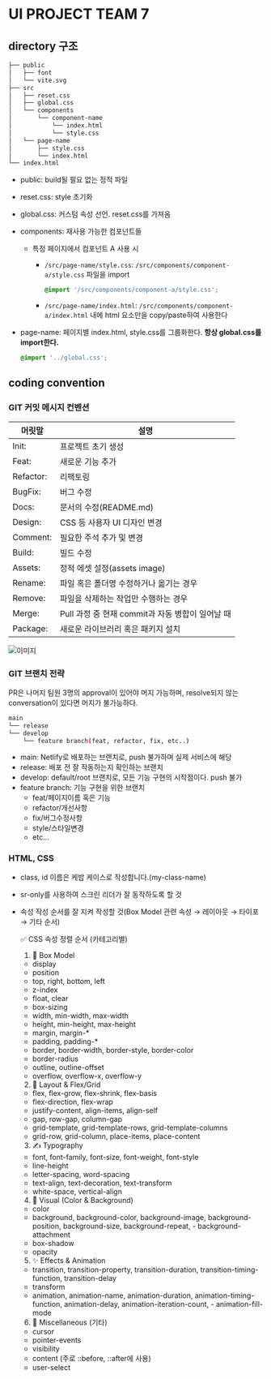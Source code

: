 # UI PROJECT TEAM 7

## directory 구조

```bash
├── public
│   ├── font
│   └── vite.svg
├── src
│   ├── reset.css
│   ├── global.css
│   └── components
│   	└── component-name
│   		└── index.html
│   		└── style.css
│   └── page-name
│   	├── style.css
│   	└── index.html
└── index.html
```

-   public: build될 필요 없는 정적 파일
-   reset.css: style 초기화
-   global.css: 커스텀 속성 선언. reset.css를 가져옴
-   components: 재사용 가능한 컴포넌트들

    -   특정 페이지에서 컴포넌트 A 사용 시

        -   `/src/page-name/style.css`: `/src/components/component-a/style.css` 파일을 import
            ```css
            @import '/src/components/component-a/style.css';
            ```
        -   `/src/page-name/index.html`: `/src/components/component-a/index.html` 내에 html 요소만을 copy/paste하여 사용한다

-   page-name: 페이지별 index.html, style.css를 그룹화한다. **항상 global.css를 import한다.**
    ```css
    @import '../global.css';
    ```

## coding convention

### GIT 커밋 메시지 컨벤션

| 머릿말    | 설명                                             |
| --------- | ------------------------------------------------ |
| Init:     | 프로젝트 초기 생성                               |
| Feat:     | 새로운 기능 추가                                 |
| Refactor: | 리팩토링                                         |
| BugFix:   | 버그 수정                                        |
| Docs:     | 문서의 수정(README.md)                           |
| Design:   | CSS 등 사용자 UI 디자인 변경                     |
| Comment:  | 필요한 주석 추가 및 변경                         |
| Build:    | 빌드 수정                                        |
| Assets:   | 정적 에셋 설정(assets image)                     |
| Rename:   | 파일 혹은 폴더명 수정하거나 옮기는 경우          |
| Remove:   | 파일을 삭제하는 작업만 수행하는 경우             |
| Merge:    | Pull 과정 중 현재 commit과 자동 병합이 일어날 때 |
| Package:  | 새로운 라이브러리 혹은 패키지 설치               |

![이미지](https://wholesale-snipe-50a.notion.site/image/https%3A%2F%2Fprod-files-secure.s3.us-west-2.amazonaws.com%2F2c9b0f24-8e73-4514-b0c2-312f3d7d31f4%2F2d520183-dab0-4411-8c9c-eba2ca836baf%2F%25E1%2584%2589%25E1%2585%25B3%25E1%2584%258F%25E1%2585%25B3%25E1%2584%2585%25E1%2585%25B5%25E1%2586%25AB%25E1%2584%2589%25E1%2585%25A3%25E1%2586%25BA_2023-12-12_%25E1%2584%258B%25E1%2585%25A9%25E1%2584%2592%25E1%2585%25AE_2.59.53.png?table=block&id=30b748ff-9107-4b73-9c15-afc801aa44d9&spaceId=2c9b0f24-8e73-4514-b0c2-312f3d7d31f4&width=1420&userId=&cache=v)

### GIT 브랜치 전략

PR은 나머지 팀원 3명의 approval이 있어야 머지 가능하며, resolve되지 않는 conversation이 있다면 머지가 불가능하다.

```bash
main
└── release
└── develop
	└── feature branch(feat, refactor, fix, etc..)
```

-   main: Netlify로 배포하는 브랜치로, push 불가하며 실제 서비스에 해당
-   release: 배포 전 잘 작동하는지 확인하는 브랜치
-   develop: default/root 브랜치로, 모든 기능 구현의 시작점이다. push 불가
-   feature branch: 기능 구현을 위한 브랜치
    -   feat/페이지이름 혹은 기능
    -   refactor/개선사항
    -   fix/버그수정사항
    -   style/스타일변경
    -   etc...

### HTML, CSS

-   class, id 이름은 케밥 케이스로 작성합니다.(my-class-name)
-   sr-only를 사용하여 스크린 리더가 잘 동작하도록 할 것
-   속성 작성 순서를 잘 지켜 작성할 것(Box Model 관련 속성 → 레이아웃 → 타이포 → 기타 순서)

    ✅ CSS 속성 정렬 순서 (카테고리별)

    1.  🧱 Box Model

    -   display
    -   position
    -   top, right, bottom, left
    -   z-index
    -   float, clear
    -   box-sizing
    -   width, min-width, max-width
    -   height, min-height, max-height
    -   margin, margin-\*
    -   padding, padding-\*
    -   border, border-width, border-style, border-color
    -   border-radius
    -   outline, outline-offset
    -   overflow, overflow-x, overflow-y

    2.  🎨 Layout & Flex/Grid

    -   flex, flex-grow, flex-shrink, flex-basis
    -   flex-direction, flex-wrap
    -   justify-content, align-items, align-self
    -   gap, row-gap, column-gap
    -   grid-template, grid-template-rows, grid-template-columns
    -   grid-row, grid-column, place-items, place-content

    3.  ✍️ Typography

    -   font, font-family, font-size, font-weight, font-style
    -   line-height
    -   letter-spacing, word-spacing
    -   text-align, text-decoration, text-transform
    -   white-space, vertical-align

    4.  🎨 Visual (Color & Background)

    -   color
    -   background, background-color, background-image, background-position, background-size, background-repeat, - background-attachment
    -   box-shadow
    -   opacity

    5.  ✨ Effects & Animation

    -   transition, transition-property, transition-duration, transition-timing-function, transition-delay
    -   transform
    -   animation, animation-name, animation-duration, animation-timing-function, animation-delay, animation-iteration-count, - animation-fill-mode

    6.  🧩 Miscellaneous (기타)

    -   cursor
    -   pointer-events
    -   visibility
    -   content (주로 ::before, ::after에 사용)
    -   user-select
